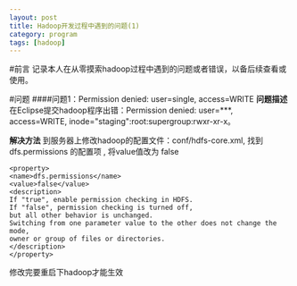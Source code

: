 ```yaml
---
layout: post
title: Hadoop开发过程中遇到的问题(1)
category: program
tags: [hadoop]
---
```


#前言
记录本人在从零摸索hadoop过程中遇到的问题或者错误，以备后续查看或使用。

#问题
####问题1：Permission denied: user=single, access=WRITE
<strong>问题描述</strong>
在Eclipse提交hadoop程序出错：Permission denied: user=***, access=WRITE, inode="staging":root:supergroup:rwxr-xr-x。

<strong>解决方法</strong>
到服务器上修改hadoop的配置文件：conf/hdfs-core.xml, 找到 dfs.permissions 的配置项 , 将value值改为 false

```
<property>
<name>dfs.permissions</name>
<value>false</value>
<description>
If "true", enable permission checking in HDFS.
If "false", permission checking is turned off,
but all other behavior is unchanged.
Switching from one parameter value to the other does not change the mode,
owner or group of files or directories.
</description>
</property>
```
修改完要重启下hadoop才能生效

